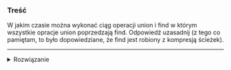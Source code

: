 ### Treść
W jakim czasie można wykonać ciąg operacji union i find w którym wszystkie opracje union poprzedzają find. Odpowiedź uzasadnij (z tego co pamiętam, to było dopowiedziane, że find jest robiony z kompresją ścieżek).

------
<details><summary>Rozwiązanie</summary>
<p>


